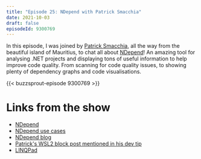 ```yaml
---
title: "Episode 25: NDepend with Patrick Smacchia"
date: 2021-10-03
draft: false
episodeId: 9300769
---
```


In this episode, I was joined by [Patrick Smacchia](https://www.linkedin.com/in/patrick-smacchia-b0123110/), all the way from the beautiful island of Mauritius, to chat all about [NDepend](https://www.ndepend.com/)! An amazing tool for analysing .NET projects and displaying tons of useful information to help improve code quality. From scanning for code quality issues, to showing plenty of dependency graphs and code visualisations.

{{< buzzsprout-episode 9300769 >}}

# Links from the show

* [NDepend](https://www.ndepend.com/)
* [NDepend use cases](https://www.ndepend.com/docs/ndepend-use-cases)
* [NDepend blog](https://blog.ndepend.com/)
* [Patrick's WSL2 block post mentioned in his dev tip](https://blog.ndepend.com/debugging-a-net-app-on-linux-from-windows-visual-studio-with-wsl)
* [LINQPad](https://www.linqpad.net/)